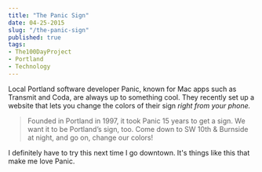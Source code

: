 ```yaml
---
title: "The Panic Sign"
date: 04-25-2015
slug: "/the-panic-sign"
published: true
tags:
- The100DayProject
- Portland
- Technology
---
```


Local Portland software developer Panic, known for Mac apps such as Transmit and Coda, are always up to something cool. They recently set up a website that lets you change the colors of their sign _right from your phone._

> Founded in Portland in 1997, it took Panic 15 years to get a sign. We want it to be Portland’s sign, too. Come down to SW 10th & Burnside at night, and go on, change our colors!

I definitely have to try this next time I go downtown. It's things like this that make me love Panic.
